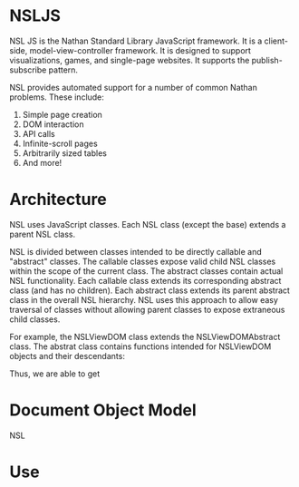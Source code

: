# NSLJS

NSL JS is the Nathan Standard Library JavaScript framework. It is a client-side,
model-view-controller framework. It is designed to support visualizations,
games, and single-page websites. It supports the publish-subscribe pattern.

NSL provides automated support for a number of common Nathan problems. These
include:

1. Simple page creation
1. DOM interaction
1. API calls
1. Infinite-scroll pages
1. Arbitrarily sized tables
1. And more!

# Architecture

NSL uses JavaScript classes. Each NSL class (except the base) extends a parent
NSL class.

NSL is divided between classes intended to be directly callable and "abstract"
classes. The callable classes expose valid child NSL classes within the scope of
the current class. The abstract classes contain actual NSL functionality. Each
callable class extends its corresponding abstract class (and has no children).
Each abstract class extends its parent abstract class in the overall NSL
hierarchy. NSL uses this approach to allow easy traversal of classes without
allowing parent classes to expose extraneous child classes.

For example, the NSLViewDOM class extends the NSLViewDOMAbstract class. The
abstrat class contains functions intended for NSLViewDOM objects and their
descendants:

Thus, we are able to get

# Document Object Model

NSL 

# Use
